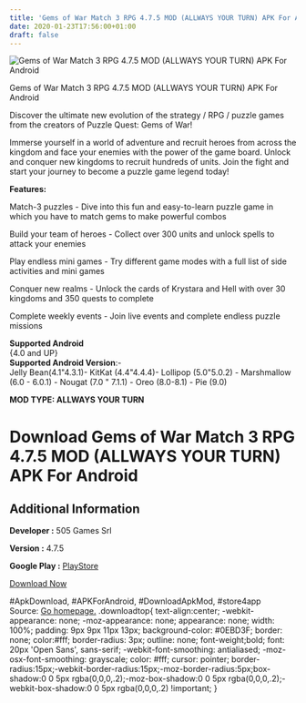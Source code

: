 ```yaml
---
title: 'Gems of War Match 3 RPG 4.7.5 MOD (ALLWAYS YOUR TURN) APK For Android'
date: 2020-01-23T17:56:00+01:00
draft: false
---
```


![Gems of War Match 3 RPG 4.7.5 MOD (ALLWAYS YOUR TURN) APK For Android](https://i1.wp.com/apkhome.net/wp-content/uploads/2020/01/Gems-of-War-Match-3-RPG-4.7.5-MOD-ALLWAYS-YOUR-TURN.png "Gems of War Match 3 RPG 4.7.5 MOD (ALLWAYS YOUR TURN) APK For Android")

  

Gems of War Match 3 RPG 4.7.5 MOD (ALLWAYS YOUR TURN) APK For Android

Discover the ultimate new evolution of the strategy / RPG / puzzle games from the creators of Puzzle Quest: Gems of War!

Immerse yourself in a world of adventure and recruit heroes from across the kingdom and face your enemies with the power of the game board. Unlock and conquer new kingdoms to recruit hundreds of units. Join the fight and start your journey to become a puzzle game legend today!

**Features:**

Match-3 puzzles - Dive into this fun and easy-to-learn puzzle game in which you have to match gems to make powerful combos

Build your team of heroes - Collect over 300 units and unlock spells to attack your enemies

Play endless mini games - Try different game modes with a full list of side activities and mini games

Conquer new realms - Unlock the cards of Krystara and Hell with over 30 kingdoms and 350 quests to complete

Complete weekly events - Join live events and complete endless puzzle missions

**Supported Android**  
{4.0 and UP}  
**Supported Android Version**:-  
Jelly Bean(4.1"4.3.1)- KitKat (4.4"4.4.4)- Lollipop (5.0"5.0.2) - Marshmallow (6.0 - 6.0.1) - Nougat (7.0 " 7.1.1) - Oreo (8.0-8.1) - Pie (9.0)

**MOD TYPE: ALLWAYS YOUR TURN**

Download Gems of War Match 3 RPG 4.7.5 MOD (ALLWAYS YOUR TURN) APK For Android
==============================================================================

Additional Information
----------------------

**Developer :** 505 Games Srl

**Version :** 4.7.5

**Google Play :** [PlayStore](https://play.google.com/store/apps/details?id=air.com.and.games505.gemsofwar)

  

[Download Now](https://store4app.co/post/gems-of-war-match-3-rpg-4-7-5-mod-allways-your-turn-apk-for-android_1579798553)

  
#ApkDownload, #APKForAndroid, #DownloadApkMod, #store4app  
Source: [Go homepage.](https://store4app.co/post/gems-of-war-match-3-rpg-4-7-5-mod-allways-your-turn-apk-for-android_1579798553) .downloadtop{ text-align:center; -webkit-appearance: none; -moz-appearance: none; appearance: none; width: 100%; padding: 9px 9px 11px 13px; background-color: #0EBD3F; border: none; color:#fff; border-radius: 3px; outline: none; font-weight;bold; font: 20px 'Open Sans', sans-serif; -webkit-font-smoothing: antialiased; -moz-osx-font-smoothing: grayscale; color: #fff; cursor: pointer; border-radius:15px;-webkit-border-radius:15px;-moz-border-radius:5px;box-shadow:0 0 5px rgba(0,0,0,.2);-moz-box-shadow:0 0 5px rgba(0,0,0,.2);-webkit-box-shadow:0 0 5px rgba(0,0,0,.2) !important; }